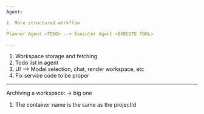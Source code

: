 ```yaml
---
Agent:

1. More structured workflow

Planner Agent <TODO> --> Executer Agent <EXECUTE TOOL>

---
```


1. Workspace storage and fetching
2. Todo list in agent
3. UI --> Model selection, chat, render workspace, etc
4. Fix service code to be proper

---

Archiving a workspace: -> big one

1. The container name is the same as the projectId
